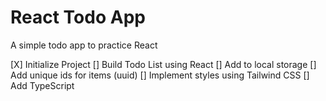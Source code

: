 # React Todo App

A simple todo app to practice React

[X] Initialize Project
[] Build Todo List using React
[] Add to local storage
[] Add unique ids for items (uuid)
[] Implement styles using Tailwind CSS
[] Add TypeScript
